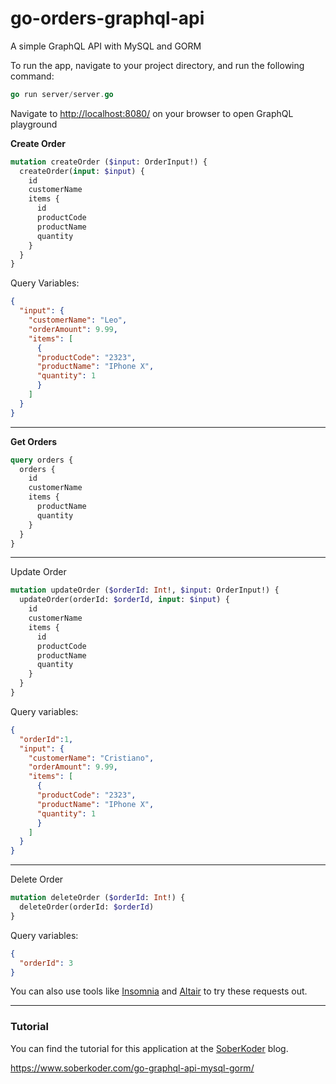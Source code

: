 # go-orders-graphql-api
A simple GraphQL API with MySQL and GORM

To run the app, navigate to your project directory, and run the following command:
```go
go run server/server.go
```

Navigate to [http://localhost:8080/](http://localhost:8080/) on your browser to open GraphQL playground

**Create Order**
```graphql
mutation createOrder ($input: OrderInput!) {
  createOrder(input: $input) {
    id
    customerName
    items {
      id
      productCode
      productName
      quantity
    }
  }
}
```
Query Variables:
```json
{
  "input": {
    "customerName": "Leo",
    "orderAmount": 9.99,
    "items": [
      {
      "productCode": "2323",
      "productName": "IPhone X",
      "quantity": 1
      }
    ]
  }
}
```
***
**Get Orders**
```graphql
query orders {
  orders {
    id  
    customerName
    items {
      productName
      quantity
    }
  }
}
```
***
Update Order
```graphql
mutation updateOrder ($orderId: Int!, $input: OrderInput!) {
  updateOrder(orderId: $orderId, input: $input) {
    id
    customerName
    items {
      id
      productCode
      productName
      quantity
    }
  }
}
```
Query variables:
```json
{
  "orderId":1,
  "input": {
    "customerName": "Cristiano",
    "orderAmount": 9.99,
    "items": [
      {
      "productCode": "2323",
      "productName": "IPhone X",
      "quantity": 1
      }
    ]
  }
}
```
***
Delete Order
```graphql
mutation deleteOrder ($orderId: Int!) {
  deleteOrder(orderId: $orderId)
}
```
Query variables:
```json
{
  "orderId": 3
}
```

You can also use tools like [Insomnia](https://insomnia.rest/graphql/) and 
[Altair](https://altair.sirmuel.design/) to try these requests out.

***
### Tutorial

You can find the tutorial for this application at the [SoberKoder](https://www.soberkoder.com/) blog.

https://www.soberkoder.com/go-graphql-api-mysql-gorm/
